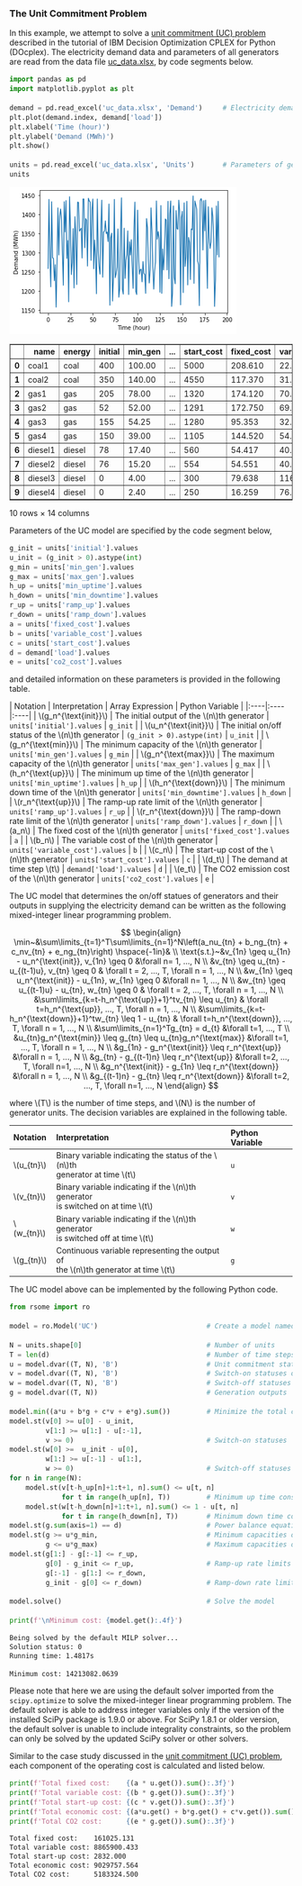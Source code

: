 <script src="https://cdn.mathjax.org/mathjax/latest/MathJax.js?config=TeX-AMS-MML_HTMLorMML" type="text/javascript"></script>

### The Unit Commitment Problem

In this example, we attempt to solve a [unit commitment (UC) problem](http://ibmdecisionoptimization.github.io/docplex-doc/mp/ucp_pandas.html) described in the tutorial of IBM Decision Optimization CPLEX for Python (DOcplex). The electricity demand data and parameters of all generators are read from the data file [uc_data.xlsx](uc_data.xlsx), by code segments below.

```python
import pandas as pd
import matplotlib.pyplot as plt

demand = pd.read_excel('uc_data.xlsx', 'Demand')     # Electricity demand 
plt.plot(demand.index, demand['load'])
plt.xlabel('Time (hour)')
plt.ylabel('Demand (MWh)')
plt.show()

units = pd.read_excel('uc_data.xlsx', 'Units')       # Parameters of generators
units
```

![](uc_demand.png)

<div>
<table border="1" class="dataframe mystyle">
  <thead>
    <tr style="text-align: right;">
      <th></th>
      <th>name</th>
      <th>energy</th>
      <th>initial</th>
      <th>min_gen</th>
      <th>...</th>
      <th>start_cost</th>
      <th>fixed_cost</th>
      <th>variable_cost</th>
      <th>co2_cost</th>
    </tr>
  </thead>
  <tbody>
    <tr>
      <th>0</th>
      <td>coal1</td>
      <td>coal</td>
      <td>400</td>
      <td>100.00</td>
      <td>...</td>
      <td>5000</td>
      <td>208.610</td>
      <td>22.536</td>
      <td>30</td>
    </tr>
    <tr>
      <th>1</th>
      <td>coal2</td>
      <td>coal</td>
      <td>350</td>
      <td>140.00</td>
      <td>...</td>
      <td>4550</td>
      <td>117.370</td>
      <td>31.985</td>
      <td>30</td>
    </tr>
    <tr>
      <th>2</th>
      <td>gas1</td>
      <td>gas</td>
      <td>205</td>
      <td>78.00</td>
      <td>...</td>
      <td>1320</td>
      <td>174.120</td>
      <td>70.500</td>
      <td>5</td>
    </tr>
    <tr>
      <th>3</th>
      <td>gas2</td>
      <td>gas</td>
      <td>52</td>
      <td>52.00</td>
      <td>...</td>
      <td>1291</td>
      <td>172.750</td>
      <td>69.000</td>
      <td>5</td>
    </tr>
    <tr>
      <th>4</th>
      <td>gas3</td>
      <td>gas</td>
      <td>155</td>
      <td>54.25</td>
      <td>...</td>
      <td>1280</td>
      <td>95.353</td>
      <td>32.146</td>
      <td>5</td>
    </tr>
    <tr>
      <th>5</th>
      <td>gas4</td>
      <td>gas</td>
      <td>150</td>
      <td>39.00</td>
      <td>...</td>
      <td>1105</td>
      <td>144.520</td>
      <td>54.840</td>
      <td>5</td>
    </tr>
    <tr>
      <th>6</th>
      <td>diesel1</td>
      <td>diesel</td>
      <td>78</td>
      <td>17.40</td>
      <td>...</td>
      <td>560</td>
      <td>54.417</td>
      <td>40.222</td>
      <td>15</td>
    </tr>
    <tr>
      <th>7</th>
      <td>diesel2</td>
      <td>diesel</td>
      <td>76</td>
      <td>15.20</td>
      <td>...</td>
      <td>554</td>
      <td>54.551</td>
      <td>40.522</td>
      <td>15</td>
    </tr>
    <tr>
      <th>8</th>
      <td>diesel3</td>
      <td>diesel</td>
      <td>0</td>
      <td>4.00</td>
      <td>...</td>
      <td>300</td>
      <td>79.638</td>
      <td>116.330</td>
      <td>15</td>
    </tr>
    <tr>
      <th>9</th>
      <td>diesel4</td>
      <td>diesel</td>
      <td>0</td>
      <td>2.40</td>
      <td>...</td>
      <td>250</td>
      <td>16.259</td>
      <td>76.642</td>
      <td>15</td>
    </tr>
  </tbody>
</table>
<p>10 rows × 14 columns</p>
</div>

Parameters of the UC model are specified by the code segment below,

```python
g_init = units['initial'].values
u_init = (g_init > 0).astype(int)
g_min = units['min_gen'].values
g_max = units['max_gen'].values
h_up = units['min_uptime'].values
h_down = units['min_downtime'].values
r_up = units['ramp_up'].values
r_down = units['ramp_down'].values
a = units['fixed_cost'].values
b = units['variable_cost'].values
c = units['start_cost'].values
d = demand['load'].values
e = units['co2_cost'].values
```

and detailed information on these parameters is provided in the following table.

| Notation | Interpretation | Array Expression | Python Variable |
|:----|:----|:----|
| \\(g_n^{\text{init}}\\) | The initial output of the \\(n\\)th generator | `units['initial'].values` | `g_init` |
| \\(u_n^{\text{init}}\\) | The initial on/off status of the \\(n\\)th generator | `(g_init > 0).astype(int)` | `u_init` |
| \\(g_n^{\text{min}}\\) | The minimum capacity of the \\(n\\)th generator | `units['min_gen'].values` | `g_min` |
| \\(g_n^{\text{max}}\\) | The maximum capacity of the \\(n\\)th generator | `units['max_gen'].values` | `g_max` |
| \\(h_n^{\text{up}}\\) | The minimum up time of the \\(n\\)th generator | `units['min_uptime'].values` | `h_up` |
| \\(h_n^{\text{down}}\\) | The minimum down time of the \\(n\\)th generator | `units['min_downtime'].values` | `h_down` |
| \\(r_n^{\text{up}}\\) | The ramp-up rate limit of the \\(n\\)th generator | `units['ramp_up'].values` | `r_up` |
| \\(r_n^{\text{down}}\\) | The ramp-down rate limit of the \\(n\\)th generator | `units['ramp_down'].values` | `r_down` |
| \\(a_n\\) | The fixed cost of the \\(n\\)th generator | `units['fixed_cost'].values` | `a` |
| \\(b_n\\) | The variable cost of the \\(n\\)th generator | `units['variable_cost'].values` | `b` |
| \\(c_n\\) | The start-up cost of the \\(n\\)th generator | `units['start_cost'].values` | `c` |
| \\(d_t\\) | The demand at time step \\(t\\) | `demand['load'].values` | `d` |
| \\(e_t\\) | The CO2 emission cost  of the \\(n\\)th generator | `units['co2_cost'].values` | `e` |

The UC model that determines the on/off statues of generators and their outputs in supplying the electricity demand can be written as the following mixed-integer linear programming problem.

$$
\begin{align}
\min~&\sum\limits_{t=1}^T\sum\limits_{n=1}^N\left(a_nu_{tn} + b_ng_{tn} + c_nv_{tn} + e_ng_{tn}\right) \hspace{-1in}& \\
\text{s.t.}~&v_{1n} \geq u_{1n} - u_n^{\text{init}}, v_{1n} \geq 0 &\forall n= 1, ..., N \\
&v_{tn} \geq u_{tn} - u_{(t-1)u}, v_{tn} \geq 0 & \forall t = 2, ..., T, \forall n = 1, ..., N \\
&w_{1n} \geq u_n^{\text{init}} - u_{1n}, w_{1n} \geq 0 &\forall n= 1, ..., N \\
&w_{tn} \geq u_{(t-1)u} - u_{tn}, w_{tn} \geq 0 & \forall t = 2, ..., T, \forall n = 1, ..., N \\
&\sum\limits_{k=t-h_n^{\text{up}}+1}^tv_{tn} \leq u_{tn} & \forall t=h_n^{\text{up}}, ..., T, \forall n = 1, ..., N \\
&\sum\limits_{k=t-h_n^{\text{down}}+1}^tw_{tn} \leq 1 - u_{tn} & \forall t=h_n^{\text{down}}, ..., T, \forall n = 1, ..., N \\
&\sum\limits_{n=1}^Tg_{tn} = d_{t} &\forall t=1, ..., T \\
&u_{tn}g_n^{\text{min}} \leq g_{tn} \leq u_{tn}g_n^{\text{max}} &\forall t=1, ..., T, \forall n = 1, ..., N \\
&g_{1n} - g_n^{\text{init}} \leq r_n^{\text{up}} &\forall n = 1, ..., N \\
&g_{tn} - g_{(t-1)n} \leq r_n^{\text{up}} &\forall t=2, ..., T, \forall n=1, ..., N \\
&g_n^{\text{init}} - g_{1n} \leq r_n^{\text{down}} &\forall n = 1, ..., N \\
&g_{(t-1)n} - g_{tn} \leq r_n^{\text{down}} &\forall t=2, ..., T, \forall n=1, ..., N
\end{align}
$$

where \\(T\\) is the number of time steps, and \\(N\\) is the number of generator units. The decision variables are explained in the following table.

| Notation | Interpretation | Python Variable |
|:----|:----|:----|
| \\(u_{tn}\\) | Binary variable indicating the status of the \\(n\\)th  <br>generator at time \\(t\\) | `u` |
| \\(v_{tn}\\) | Binary variable indicating if the \\(n\\)th generator  <br>is switched on at time \\(t\\) | `v` |
| \\(w_{tn}\\) | Binary variable indicating if the \\(n\\)th generator  <br>is switched off at time \\(t\\) | `w` |
| \\(g_{tn}\\) | Continuous variable representing the output of  <br>the \\(n\\)th generator at time \\(t\\) | `g` |

The UC model above can be implemented by the following Python code.

```python
from rsome import ro

model = ro.Model('UC')                           # Create a model named 'UC'

N = units.shape[0]                               # Number of units
T = len(d)                                       # Number of time steps
u = model.dvar((T, N), 'B')                      # Unit commitment statuses
v = model.dvar((T, N), 'B')                      # Switch-on statuses of units
w = model.dvar((T, N), 'B')                      # Switch-off statuses of units
g = model.dvar((T, N))                           # Generation outputs

model.min((a*u + b*g + c*v + e*g).sum())         # Minimize the total cost
model.st(v[0] >= u[0] - u_init, 
         v[1:] >= u[1:] - u[:-1],
         v >= 0)                                 # Switch-on statuses
model.st(w[0] >=  u_init - u[0], 
         w[1:] >= u[:-1] - u[1:],
         w >= 0)                                 # Switch-off statuses                
for n in range(N):
    model.st(v[t-h_up[n]+1:t+1, n].sum() <= u[t, n] 
             for t in range(h_up[n], T))         # Minimum up time constraints
    model.st(w[t-h_down[n]+1:t+1, n].sum() <= 1 - u[t, n]
             for t in range(h_down[n], T))       # Minimum down time constraints
model.st(g.sum(axis=1) == d)                     # Power balance equation
model.st(g >= u*g_min,                           # Minimum capacities of units
         g <= u*g_max)                           # Maximum capacities of units
model.st(g[1:] - g[:-1] <= r_up,
         g[0] - g_init <= r_up,                  # Ramp-up rate limits
         g[:-1] - g[1:] <= r_down,
         g_init - g[0] <= r_down)                # Ramp-down rate limits

model.solve()                                    # Solve the model

print(f'\nMinimum cost: {model.get():.4f}')
```

    Being solved by the default MILP solver...
    Solution status: 0
    Running time: 1.4817s

    Minimum cost: 14213082.0639

Please note that here we are using the default solver imported from the `scipy.optimize` to solve the mixed-integer linear programming problem. The default solver is able to address integer variables only if the version of the installed SciPy package is 1.9.0 or above. For SciPy 1.8.1 or older version, the default solver is unable to include integrality constraints, so the problem can only be solved by the updated SciPy solver or other solvers.

Similar to the case study discussed in the [unit commitment (UC) problem](http://ibmdecisionoptimization.github.io/docplex-doc/mp/ucp_pandas.html), each component of the operating cost is calculated and listed below.

```python
print(f'Total fixed cost:    {(a * u.get()).sum():.3f}')
print(f'Total variable cost: {(b * g.get()).sum():.3f}')
print(f'Total start-up cost: {(c * v.get()).sum():.3f}')
print(f'Total economic cost: {(a*u.get() + b*g.get() + c*v.get()).sum():.3f}')
print(f'Total CO2 cost:      {(e * g.get()).sum():.3f}')
```

    Total fixed cost:    161025.131
    Total variable cost: 8865900.433
    Total start-up cost: 2832.000
    Total economic cost: 9029757.564
    Total CO2 cost:      5183324.500
